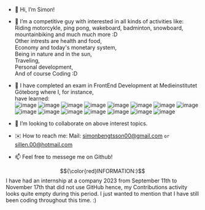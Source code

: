 - 👋 Hi, I’m Simon!
- 👀 I’m a competitive guy with interested in all kinds of activities like: Riding motorcykle, ping pong, wakeboard, badminton, snowboard, mountainbiking and much much more :D <br>Other intrests are health and food, <br>Economy and today's monetary system, <br>Being in nature and in the sun, <br> Traveling, <br>Personal development, <br>And of course Coding :D
      
- 🌱 I have completed an exam in FrontEnd Development
at Medieinstitutet Göteborg where I, for instance, <br>have learned:<br> ![image](https://user-images.githubusercontent.com/114336470/216715500-c5f61dce-0599-4cb8-a3b1-1c03bfefabce.png)
![image](https://user-images.githubusercontent.com/114336470/216715743-f88cadd6-ac6c-4f58-a424-e773ba95043f.png)
![image](https://user-images.githubusercontent.com/114336470/216715774-16004d3b-705a-4f56-99a8-f3f00d2b4b5b.png)
![image](https://user-images.githubusercontent.com/114336470/216715803-4e67cafe-1a70-45ce-8bff-05ad16fcb988.png)
![image](https://user-images.githubusercontent.com/114336470/216715940-1ecbb613-1fe8-439d-8c2f-ba1e9ff5ac8b.png)
![image](https://user-images.githubusercontent.com/114336470/216715964-6dc8da52-e438-4ae2-a476-3b8c315ee7f3.png)
![image](https://user-images.githubusercontent.com/114336470/216716216-799b6d1d-8b45-4a6e-a0ec-9d568deeecfd.png)
![image](https://user-images.githubusercontent.com/114336470/216716240-734dd0ce-fc43-4daa-a328-9f7874a5f735.png)
![image](https://github.com/Sillen00/Sillen00/assets/114336470/457781e7-7163-4df9-a252-eff9ea0d5076)
![image](https://github.com/Sillen00/Sillen00/assets/114336470/fc3b32db-ea1e-47f7-810a-97d22219997e)
![image](https://github.com/Sillen00/Sillen00/assets/114336470/25d1c8b1-eba2-4ebc-99b4-dd868f268140)
![image](https://github.com/Sillen00/Sillen00/assets/114336470/451a98d3-ddd3-4f05-b668-024e049c2dee)
![image](https://github.com/Sillen00/Sillen00/assets/114336470/fe3a2ef2-65b6-4870-abb8-b3e923942afd)
![image](https://github.com/Sillen00/Sillen00/assets/114336470/38bde6af-0413-4349-a678-d1cfcc9c8784)
![image](https://github.com/Sillen00/Sillen00/assets/114336470/6ba60368-495a-4c5b-9fd4-55c240a94e7d)

      
- 🤝 I’m looking to collaborate on above interest topics.

- ✉️ How to reach me: Mail: simonbengtsson00@gmail.com `or` sillen.00@hotmail.com
- 📫 Feel free to messege me on Github!

$${\color{red}INFORMATION:}$$ I have had an internship at a company 2023 from September 11th to November 17th that did not use GitHub hence, my Contributions activity looks quite empty during this period. I just wanted to mention that I have still been coding throughout this time. :)
